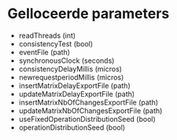 # Gelloceerde parameters

* readThreads (int)
* consistencyTest (bool)
* eventFile (path)
* synchronousClock (seconds)
* consistencyDelayMillis (micros)
* newrequestperiodMillis (micros)
* insertMatrixDelayExportFile (path)
* updateMatrixDelayExportFile (path)
* insertMatrixNbOfChangesExportFile (path)
* updateMatrixNbOfChangesExportFile (path)
* useFixedOperationDistributionSeed (bool)
* operationDistributionSeed (bool)
